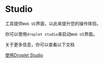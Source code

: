 # Studio

工具提供`Web UI`界面，以此来提升您的操作体验。

你可以使用`droplet studio`来启动`Web UI`界面。

关于更多信息，你可以查看以下文档

[使用Droplet Studio](../Studio/使用Droplet%20Studio.md)
